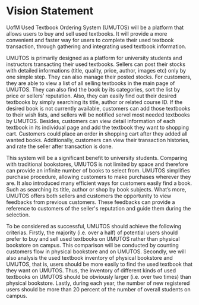 # Vision Statement

UofM Used Textbook Ordering System (UMUTOS) will be a platform that allows users to buy and sell used textbooks. It will provide a more convenient and faster way for users to complete their used textbook transaction, through gathering and integrating used textbook information.

UMUTOS is primarily designed as a platform for university students and instructors transacting their used textbooks. Sellers can post their stocks with detailed informations (title, quality, price, author, images etc) only by one simple step. They can also manage their posted stocks. For customers, they are able to view a list of all selling textbooks in the main page of UMUTOS. They can also find the book by its categories, sort the list by price or sellers’ reputation. Also, they can easily find out their desired textbooks by simply searching its title, author or related course ID. If the desired book is not currently available, customers can add those textbooks to their wish lists, and sellers will be notified servel most needed textbooks by UMUTOS. Besides, customers can view detail information of each textbook in its individual page and add the textbook they want to shopping cart. Customers could place an order in shopping cart after they added all wanted books. Additionally, customers can view their transaction histories, and rate the seller after transaction is done.

This system will be a significant benefit to university students. Comparing with traditional bookstores, UMUTOS is not limited by space and therefore can provide an infinite number of books to select from. UMUTOS simplifies purchase procedure, allowing customers to make purchases wherever they are. It also introduced many efficient ways for customers easily find a book. Such as searching its title, author or shop by book subjects. What’s more, UMUTOS offers both sellers and customers the opportunity to view feedbacks from previous customers. These feedbacks can provide a reference to customers of the seller's reputation and guide them during the selection. 

To be considered as successful, UMUTOS should achieve the following criterias. Firstly, the majority (i.e. over a half) of potential users should prefer to buy and sell used textbooks on UMUTOS rather than physical bookstore on campus. This comparison will be conducted by counting customers flow in physical bookstore and on UMUTOS. Secondly, we will also analysis the used textbook inventory of physical bookstore and UMUTOS, that is, users should be more easily to find the used textbook that they want on UMUTOS. Thus, the inventory of different kinds of used textbooks on UMUTOS should be obviously larger (i.e. over two times) than physical bookstore. Lastly, during each year, the number of new registered users should be more than 20 percent of the number of overall students on campus.
